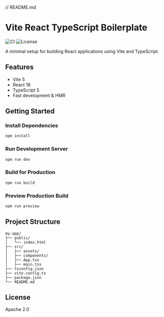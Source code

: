 // README.md
# Vite React TypeScript Boilerplate

![CI](https://github.com/Skerve/aic-react-vite-tsx-boilerplate/actions/workflows/ci.yml/badge.svg)
![License](https://img.shields.io/github/license/Skerve/aic-react-vite-tsx-boilerplate?cacheSeconds=60)

A minimal setup for building React applications using Vite and TypeScript.

## Features
- Vite 5
- React 18
- TypeScript 5
- Fast development & HMR

## Getting Started

### Install Dependencies
```bash
npm install
```

### Run Development Server
```bash
npm run dev
```

### Build for Production
```bash
npm run build
```

### Preview Production Build
```bash
npm run preview
```

## Project Structure
```
my-app/
├── public/
│   └── index.html
├── src/
│   ├── assets/
│   ├── components/
│   ├── App.tsx
│   ├── main.tsx
├── tsconfig.json
├── vite.config.ts
├── package.json
└── README.md
```

## License

Apache 2.0
